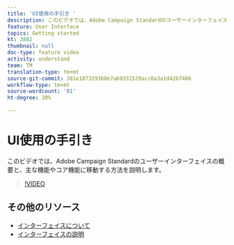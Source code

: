 ```yaml
---
title: 'UI使用の手引き '
description: このビデオでは、Adobe Campaign Standardのユーザーインターフェイス、主な機能、およびコア機能の概要を説明します。
feature: User Interface
topics: Getting started
kt: 3882
thumbnail: null
doc-type: feature video
activity: understand
team: TM
translation-type: tm+mt
source-git-commit: 381e1873293b8e7ab9331529acc0a3a1d42b7486
workflow-type: tm+mt
source-wordcount: '81'
ht-degree: 20%

---
```



# UI使用の手引き

このビデオでは、Adobe Campaign Standardのユーザーインターフェイスの概要と、主な機能やコア機能に移動する方法を説明します。

>[!VIDEO](https://video.tv.adobe.com/v/18469?quality=12)

## その他のリソース

* [インターフェイスについて](https://docs.adobe.com/content/help/en/campaign-standard/using/getting-started/discovering-the-interface/about-the-interface.html)
* [インターフェイスの説明](https://docs.adobe.com/content/help/ja-JP/campaign-standard/using/getting-started/discovering-the-interface/interface-description.html)
